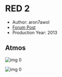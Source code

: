 # RED 2

* Author: aron7awol
* [Forum Post](https://www.avsforum.com/threads/bass-eq-for-filtered-movies.2995212/post-58239770)
* Production Year: 2013

## Atmos

![img 0](https://i.imgur.com/D2T2mke.jpg)

![img 0](https://i.imgur.com/lrcRu7n.jpg)


